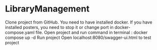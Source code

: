 # LibraryManagement
Clone project from GitHub.
You need to have installed docker.
If you have installed posters, you need to stop it or change port in docker-compose.yaml file.
Open project and run command in terminal : docker compose up -d
Run project
Open localhost:8080/swagger-ui.html to test project


